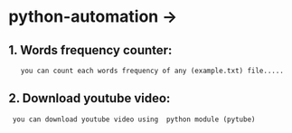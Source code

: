 # python-automation ->

 ## 1. Words frequency counter:
     
       you can count each words frequency of any (example.txt) file.....
       
 
 ## 2. Download youtube video:
 
     you can download youtube video using  python module (pytube)

   
